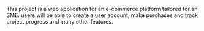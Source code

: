 This project is a web application for an e-commerce platform tailored for an SME. 
users will be able to create a user account, make purchases and track project progress and many other features.
